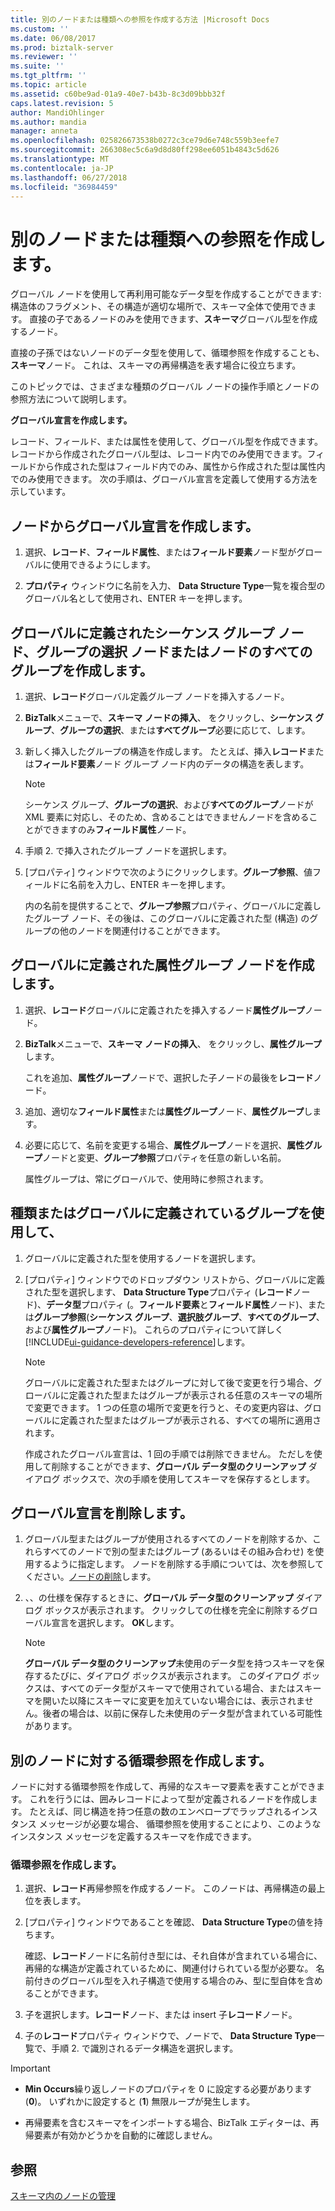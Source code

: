 ```yaml
---
title: 別のノードまたは種類への参照を作成する方法 |Microsoft Docs
ms.custom: ''
ms.date: 06/08/2017
ms.prod: biztalk-server
ms.reviewer: ''
ms.suite: ''
ms.tgt_pltfrm: ''
ms.topic: article
ms.assetid: c60be9ad-01a9-40e7-b43b-8c3d09bbb32f
caps.latest.revision: 5
author: MandiOhlinger
ms.author: mandia
manager: anneta
ms.openlocfilehash: 025826673538b0272c3ce79d6e748c559b3eefe7
ms.sourcegitcommit: 266308ec5c6a9d8d80ff298ee6051b4843c5d626
ms.translationtype: MT
ms.contentlocale: ja-JP
ms.lasthandoff: 06/27/2018
ms.locfileid: "36984459"
---
```

# <a name="create-references-to-another-node-or-type"></a>別のノードまたは種類への参照を作成します。
グローバル ノードを使用して再利用可能なデータ型を作成することができます: 構造体のフラグメント、その構造が適切な場所で、スキーマ全体で使用できます。 直接の子であるノードのみを使用できます、**スキーマ**グローバル型を作成するノード。  
  
 直接の子孫ではないノードのデータ型を使用して、循環参照を作成することも、**スキーマ**ノード。 これは、スキーマの再帰構造を表す場合に役立ちます。  
  
 このトピックでは、さまざまな種類のグローバル ノードの操作手順とノードの参照方法について説明します。  
  
 **グローバル宣言を作成します。**  
  
 レコード、フィールド、または属性を使用して、グローバル型を作成できます。 レコードから作成されたグローバル型は、レコード内でのみ使用できます。フィールドから作成された型はフィールド内でのみ、属性から作成された型は属性内でのみ使用できます。 次の手順は、グローバル宣言を定義して使用する方法を示しています。  
  
## <a name="create-a-global-declaration-from-a-node"></a>ノードからグローバル宣言を作成します。  
  
1.  選択、**レコード**、**フィールド属性**、または**フィールド要素**ノード型がグローバルに使用できるようにします。  
  
2.  **プロパティ** ウィンドウに名前を入力、 **Data Structure Type**一覧を複合型のグローバル名として使用され、ENTER キーを押します。  
  
## <a name="create-a-globally-defined-sequence-group-node-choice-group-node-or-all-group-node"></a>グローバルに定義されたシーケンス グループ ノード、グループの選択 ノードまたはノードのすべてのグループを作成します。  
  
1.  選択、**レコード**グローバル定義グループ ノードを挿入するノード。  
  
2.  **BizTalk**メニューで、**スキーマ ノードの挿入**、 をクリックし、**シーケンス グループ**、**グループの選択**、または**すべてグループ**必要に応じて、します。  
  
3.  新しく挿入したグループの構造を作成します。 たとえば、挿入**レコード**または**フィールド要素**ノード グループ ノード内のデータの構造を表します。  
  
    > [!NOTE]
    >  シーケンス グループ、**グループの選択**、および**すべてのグループ**ノードが XML 要素に対応し、そのため、含めることはできませんノードを含めることができますのみ**フィールド属性**ノード。  
  
4.  手順 2. で挿入されたグループ ノードを選択します。  
  
5.  [プロパティ] ウィンドウで次のようにクリックします。**グループ参照**、値フィールドに名前を入力し、ENTER キーを押します。  
  
     内の名前を提供することで、**グループ参照**プロパティ、グローバルに定義したグループ ノード、その後は、このグローバルに定義された型 (構造) のグループの他のノードを関連付けることができます。  
  
## <a name="create-a-globally-defined-attribute-group-node"></a>グローバルに定義された属性グループ ノードを作成します。  
  
1.  選択、**レコード**グローバルに定義されたを挿入するノード**属性グループ**ノード。  
  
2.  **BizTalk**メニューで、**スキーマ ノードの挿入**、 をクリックし、**属性グループ**します。  
  
     これを追加、**属性グループ**ノードで、選択した子ノードの最後を**レコード**ノード。  
  
3.  追加、適切な**フィールド属性**または**属性グループ**ノード、**属性グループ**します。  
  
4.  必要に応じて、名前を変更する場合、**属性グループ**ノードを選択、**属性グループ**ノードと変更、**グループ参照**プロパティを任意の新しい名前。  
  
     属性グループは、常にグローバルで、使用時に参照されます。  
  
## <a name="use-a-type-or-group-that-has-been-globally-defined"></a>種類またはグローバルに定義されているグループを使用して、  
  
1. グローバルに定義された型を使用するノードを選択します。  
  
2. [プロパティ] ウィンドウでのドロップダウン リストから、グローバルに定義された型を選択します、 **Data Structure Type**プロパティ (**レコード**ノード)、**データ型**プロパティ (。**フィールド要素**と**フィールド属性**ノード)、または**グループ参照**(**シーケンス グループ**、**選択肢グループ**、**すべてのグループ**、および**属性グループ**ノード)。 これらのプロパティについて詳しく[!INCLUDE[ui-guidance-developers-reference](../includes/ui-guidance-developers-reference.md)]します。
  
   > [!NOTE]
   >  グローバルに定義された型またはグループに対して後で変更を行う場合、グローバルに定義された型またはグループが表示される任意のスキーマの場所で変更できます。 1 つの任意の場所で変更を行うと、その変更内容は、グローバルに定義された型またはグループが表示される、すべての場所に適用されます。  
  
   作成されたグローバル宣言は、1 回の手順では削除できません。 ただしを使用して削除することができます、**グローバル データ型のクリーンアップ** ダイアログ ボックスで、次の手順を使用してスキーマを保存するとします。  
  
## <a name="delete-a-global-declaration"></a>グローバル宣言を削除します。  
  
1.  グローバル型またはグループが使用されるすべてのノードを削除するか、これらすべてのノードで別の型またはグループ (あるいはその組み合わせ) を使用するように指定します。 ノードを削除する手順については、次を参照してください。[ノードの削除](../core/how-to-delete-nodes.md)します。  
  
2.  、、の仕様を保存するときに、**グローバル データ型のクリーンアップ** ダイアログ ボックスが表示されます。 クリックしての仕様を完全に削除するグローバル宣言を選択します。 **OK**します。  
  
    > [!NOTE]
    >  **グローバル データ型のクリーンアップ**未使用のデータ型を持つスキーマを保存するたびに、ダイアログ ボックスが表示されます。 このダイアログ ボックスは、すべてのデータ型がスキーマで使用されている場合、またはスキーマを開いた以降にスキーマに変更を加えていない場合には、表示されません。後者の場合は、以前に保存した未使用のデータ型が含まれている可能性があります。  
  
## <a name="create-cyclical-references-to-another-node"></a>別のノードに対する循環参照を作成します。  
 ノードに対する循環参照を作成して、再帰的なスキーマ要素を表すことができます。 これを行うには、囲みレコードによって型が定義されるノードを作成します。 たとえば、同じ構造を持つ任意の数のエンベロープでラップされるインスタンス メッセージが必要な場合、 循環参照を使用することにより、このようなインスタンス メッセージを定義するスキーマを作成できます。  
  
### <a name="create-a-cyclical-reference"></a>循環参照を作成します。  
  
1.  選択、**レコード**再帰参照を作成するノード。 このノードは、再帰構造の最上位を表します。  
  
2.  [プロパティ] ウィンドウであることを確認、 **Data Structure Type**の値を持ちます。  
  
     確認、**レコード**ノードに名前付き型には、それ自体が含まれている場合に、再帰的な構造が定義されているために、関連付けられている型が必要な。 名前付きのグローバル型を入れ子構造で使用する場合のみ、型に型自体を含めることができます。  
  
3.  子を選択します。**レコード**ノード、または insert 子**レコード**ノード。  
  
4.  子の**レコード**プロパティ ウィンドウで、ノードで、 **Data Structure Type**一覧で、手順 2. で識別されるデータ構造を選択します。  
  
> [!IMPORTANT]
>  - **Min Occurs**繰り返しノードのプロパティを 0 に設定する必要があります (**0**)。 いずれかに設定すると (**1**) 無限ループが発生します。  
>
>  - 再帰要素を含むスキーマをインポートする場合、BizTalk エディターは、再帰要素が有効かどうかを自動的に確認しません。  
  
## <a name="see-also"></a>参照  
 [スキーマ内のノードの管理](../core/managing-the-nodes-within-a-schema.md)